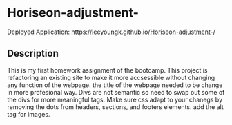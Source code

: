# Horiseon-adjustment-

Deployed Application: https://leeyoungk.github.io/Horiseon-adjustment-/
## Description

This is my first homework assignment of the bootcamp. This project is refactoring an existing site to make it more accsessible without changing any function of the webpage. 
the title of the webpage needed to be change in more profesional way.
Divs are not semantic so need to swap out some of the divs for more meaningful tags.
Make sure css adapt to your chanegs by removing the dots from headers, sections, and footers elements. 
add the alt tag for images. 
